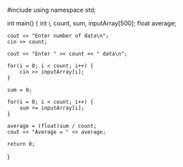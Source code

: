 #include <iostream>
using namespace std;
 
int main() {
    int i, count, sum, inputArray[500];
    float average;
 
    cout << "Enter number of data\n";
    cin >> count;
     
    cout << "Enter " << count << " data\n";
    
    for(i = 0; i < count; i++) {
        cin >> inputArray[i];
    }
     
    sum = 0;
    
    for(i = 0; i < count; i++) {
        sum += inputArray[i];
    }
 
    average = (float)sum / count;
    cout << "Average = " << average;
 
    return 0;
}
